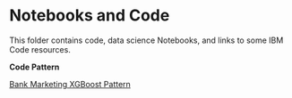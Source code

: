 # Notebooks and Code 


This folder contains code, data science Notebooks, and links to some IBM Code resources. 



**Code Pattern**

[Bank Marketing XGBoost Pattern](https://developer.ibm.com/patterns/analyze-bank-marketing-data-using-xgboost-gain-insights-client-purchases/)
